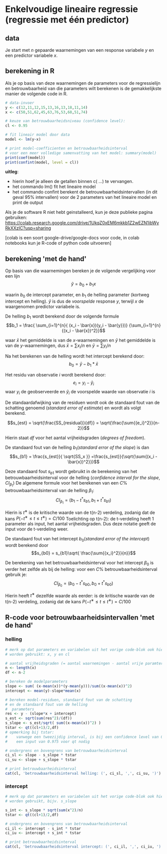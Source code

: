# Enkelvoudige lineaire regressie (regressie met één predictor)

## data
Je start met $n$ gepaarde waarnemingen van een response variabele $y$ en een predictor variabele $x$.

## berekening in R

Als je op basis van deze waarnemingen de parameters voor de regressielijn en betrouwbaarheid van die parameters wilt berekenen is de gemakkelijkste manier de volgende code in R.

```R
# data-invoer
y <- c(12,11,12,15,13,16,13,18,11,14)
x <- c(50,51,62,45,63,76,53,68,51,74)

# keuze van betrouwbaarheidsniveau (confidence level):
cl <- 0.95

# fit lineair model door data
model <- lm(y~x)

# print model-coefficienten en betrouwbaarheidsinterval
# voor een meer volledige samenvatting van het model: summary(model)
print(coef(model))
print(confint(model, level = cl))

```
**uitleg**: 
- hierin hoef je alleen de getallen binnen  c( ...) te vervangen.
- het commando lm() fit het lineaire model
- het commando confint berekent de betrouwbaarheidsintervallen (in dit geval 95% intervallen) voor de 2 parameters van het lineaire model en print de output

Als je de software R niet hebt geinstalleerd, kun je deze publieke pagina gebruiken: https://colab.research.google.com/drive/1UkqZ0xEM6mkkb1Z2wEZN1ibWyRkXXzIC?usp=sharing

[colab is een soort google-drive/google-docs voor code, in colab notebooks kun je R-code of python code uitvoeren]

## berekening 'met de hand'
Op basis van die waarnemingen bereken je de volgende vergelijking voor een lijn
$$\hat{y} = b_0 + b_1 x$$

waarin $b_0$ de intercept parameter, en $b_1$ de helling parameter (kortweg intercept en helling). $\hat{y}$ is dus de _voorspelde_ response $y$, terwijl $x$ de waargenomen predictor variabele is. 

De helling  $b_1$ wordt berekend door de volgende formule
$$b_1 =  \frac{ \sum_{i=1}^{n}{ (x_i - \bar{x})(y_i - \bar{y}})} {\sum_{i=1}^{n}{(x_i - \bar{x})^2}}$$

waar $\bar{x}$ het gemiddelde is van de $x$-waarnemingen en $\bar{y}$ het gemiddelde is van de $y$-waarnemingen, dus  $\bar{x}= \sum x_i/n$ en $\bar{y}= \sum y_i/n$

Na het berekenen van de helling wordt het intercept berekend door:
$$b_0 = \bar{y}− b_1*\bar{x}$$

Het residu van observatie $i$ wordt berekend door:
$$e_i = y_i − \hat{y}_i$$
waar $y_i$ de geobserveerde en $\hat{y}_i$ de voorspelde waarde van observatie $i$ is

De standaardafwijking van de residuen wordt ook de standaard fout van de schatting genoemd (_standard error of estimate_) en wordt als volgt berekend.

$$s_{est} = \sqrt{\frac{SS_{residual}}{df}} = \sqrt{\frac{\sum{{e_i}^2}}{n-2}}$$

Hierin staat _df_ voor het aantal vrijheidsgraden (_degrees of freedom_).

De standaard fout van de helling $b_1$(_standard error of the slope_) is dan
$$s_{b1} = \frac{s_{est}}{ \sqrt{SS_x }} =\frac{s_{est}}{\sqrt{\sum{(x_i - \bar{x})^2}}}$$

Deze standaard fout $s_{b1}$ wordt gebruikt in de berekening van het betrouwbaarheidsinterval  voor de helling (_confidence interval for the slope_, $CI_{\beta_1}$)
De algemene formule voor het berekenen van een $C\%$ betrouwbaarheidsinterval van de helling $\beta_1$:
$$CI_{\beta_1} = (b_1 - t^* s_{b1}, b_1 + t^* s_{b1})$$

Hierin is $t^∗$ is de kritische waarde van de t(n-2) verdeling, zodanig dat de kans $P(−t^∗ ≤ t ≤ t^∗) = C/100$ 
Toelichting op t(n-2): de t-verdeling heeft 1 parameter als input, het aantal vrijheidsgraden. Dus deze notatie geeft de input voor de t-verdeling weer.

De standaard fout van het intercept $b_0$(_standard error of the intercept_) wordt berekend door 
$$s_{b0} = s_{b1}\sqrt{ \frac{\sum{{x_i}^2}}{n}}$$

De berekening van het betrouwbaarheidsinterval voor het intercept $\beta_0$ is verder het zelfde als bij de helling: voor een $C\%$ betrouwbaarheidsinterval gebruik je:
$$CI_{\beta_0} = (b_0 - t^* s_{b0}, b_0 + t^* s_{b0})$$

Hierin heeft $t^∗$ dezelfde waarde als eerder: is de kritische waarde van de t(n-2) verdeling, zodanig dat de kans $P(−t^∗ ≤ t ≤ t^∗) = C/100$ 

## R-code voor betrouwbaarheidsintervallen 'met de hand'

### helling
```R
# merk op dat parameters en variabelen uit het vorige code-blok ook hier als input 
# worden gebruikt: x, y en cl

# aantal vrijheidsgraden (= aantal waarnemingen - aantal vrije paramters in model)
n <- length(x)
df <- n-2

# bereken de modelparameters
slope <- sum( (x-mean(x))*(y-mean(y)))/sum((x-mean(x))^2)
intercept <- mean(y)-slope*mean(x)

# bereken model-residuen, standaard fout van de schatting
# en de standaard fout van de helling
#  parameters
res <- y - (slope*x + intercept)
s_est <- sqrt(sum(res^2)/(df))
s_slope <- s_est/sqrt( sum((x-mean(x))^2) )
tstar <- qt((cl+1)/2,df)  
# opmerking bij tstar:
#    vanwege een tweezijdig interval, is bij een confidence level van 0.95
#    een input van 0.975 voor qt nodig

# ondergrens en bovengrens van betrouwbaarheidsinterval
ci_sl <- slope - s_slope * tstar
ci_su <- slope + s_slope * tstar

# print betrouwbaarheidsinterval
cat(cl, 'betrouwbaarheidsinterval helling: (', ci_sl, ',', ci_su, ')')
```

### intercept
```R
# merk op dat parameters en variabelen uit het vorige code-blok ook hier als input 
# worden gebruikt, bijv. s_slope

s_int <- s_slope * sqrt(sum(x^2)/n)
tstar <- qt((cl+1)/2,df)

# ondergrens en bovengrens van betrouwbaarheidsinterval
ci_il <- intercept - s_int * tstar
ci_iu <- intercept + s_int * tstar

# print betrouwbaarheidsinterval
cat(cl, 'betrouwbaarheidsinterval intercept: (', ci_il, ',', ci_iu, ')')

```
